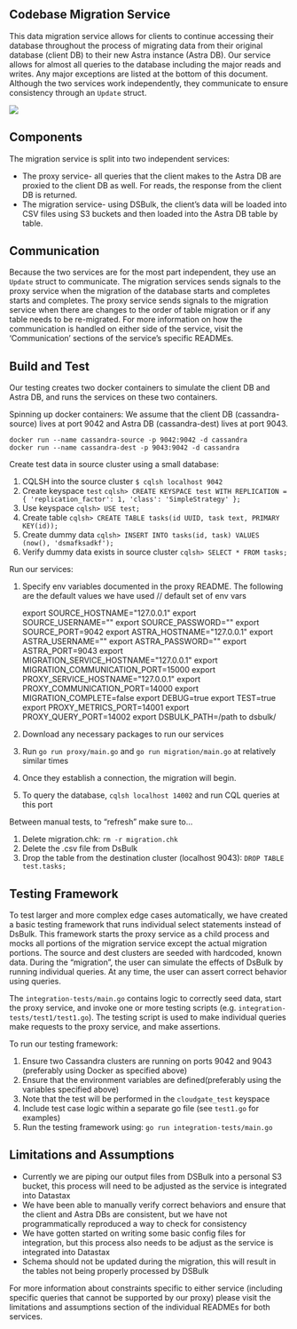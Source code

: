 ## Codebase Migration Service 

This data migration service allows for clients to continue accessing their database throughout the process of migrating data from their original database (client DB) to their new Astra instance (Astra DB). Our service allows for almost all queries to the database including the major reads and writes. Any major exceptions are listed at the bottom of this document. Although the two services work independently, they communicate to ensure consistency through an `Update` struct.

![](https://lh5.googleusercontent.com/ztKN7gzbeskAYy8Km_JyPrwoLOyRRr8yXJw6C9u1JieyL7uNdZc-2_N2clynzpXCO9_NcBNKb_lJyyOOivH13fXIgcXzkbectJNrvrqVlRrHCV_ICL2Yep2qAq7SkrL_aHr-nPR7)

## Components

The migration service is split into two independent services:

- The proxy service- all queries that the client makes to the Astra DB are proxied to the client DB as well. For reads, the response from the client DB is returned. 
- The migration service- using DSBulk, the client’s data will be loaded into CSV files using S3 buckets and then loaded into the Astra DB table by table.

## Communication

Because the two services are for the most part independent, they use an `Update` struct to communicate. The migration services sends signals to the proxy service when the migration of the database starts and completes starts and completes. The proxy service sends signals to the migration service when there are changes to the order of table migration or if any table needs to be re-migrated. For more information on how the communication is handled on either side of the service, visit the ‘Communication’ sections of the service’s specific READMEs.

## Build and Test

Our testing creates two docker containers to simulate the client DB and Astra DB, and runs the services on these two containers.

Spinning up docker containers:
We assume that the client DB (cassandra-source) lives at port 9042 and Astra DB (cassandra-dest) lives at port 9043.


    docker run --name cassandra-source -p 9042:9042 -d cassandra
    docker run --name cassandra-dest -p 9043:9042 -d cassandra

Create test data in source cluster using a small database:

1. CQLSH into the source cluster `$ cqlsh localhost 9042`
2. Create keyspace `test` `cqlsh> CREATE KEYSPACE test WITH REPLICATION = { 'replication_factor': 1, 'class': 'SimpleStrategy' };`
3. Use keyspace `cqlsh> USE test;`
4. Create table `cqlsh> CREATE TABLE tasks(id UUID, task text, PRIMARY KEY(id));`
5. Create dummy data `cqlsh> INSERT INTO tasks(id, task) VALUES (now(), 'dsmafksadkf');`
6. Verify dummy data exists in source cluster `cqlsh> SELECT * FROM tasks;`

Run our services:

1. Specify env variables documented in the proxy README. The following are the default values we have used
    // default set of env vars
    
    export SOURCE_HOSTNAME="127.0.0.1"
    export SOURCE_USERNAME=""
    export SOURCE_PASSWORD=""
    export SOURCE_PORT=9042
    export ASTRA_HOSTNAME="127.0.0.1"
    export ASTRA_USERNAME=""
    export ASTRA_PASSWORD=""
    export ASTRA_PORT=9043
    export MIGRATION_SERVICE_HOSTNAME="127.0.0.1"
    export MIGRATION_COMMUNICATION_PORT=15000
    export PROXY_SERVICE_HOSTNAME="127.0.0.1"
    export PROXY_COMMUNICATION_PORT=14000
    export MIGRATION_COMPLETE=false
    export DEBUG=true
    export TEST=true
    export PROXY_METRICS_PORT=14001
    export PROXY_QUERY_PORT=14002
    export DSBULK_PATH=/path to dsbulk/
1. Download any necessary packages to run our services
2. Run `go run proxy/main.go` and `go run migration/main.go` at relatively similar times
3. Once they establish a connection, the migration will begin.
4. To query the database, `cqlsh localhost 14002`  and run CQL queries at this port

Between manual tests, to “refresh” make sure to…

1. Delete migration.chk: `rm -r migration.chk`
2. Delete the .csv file from DsBulk
3. Drop the table from the destination cluster (localhost 9043): `DROP TABLE test.tasks;`

## Testing Framework

To test larger and more complex edge cases automatically, we have created a basic testing framework that runs individual select statements instead of DsBulk. This framework starts the proxy service as a child process and mocks all portions of the migration service except the actual migration portions. The source and dest clusters are seeded with hardcoded, known data. During the “migration”, the user can simulate the effects of DsBulk by running individual queries. At any time, the user can assert correct behavior using queries.

The `integration-tests/main.go` contains logic to correctly seed data, start the proxy service, and invoke one or more testing scripts (e.g. `integration-tests/test1/test1.go`). The testing script is used to make individual queries make requests to the proxy service, and make assertions.

To run our testing framework:

1. Ensure two Cassandra clusters are running on ports 9042 and 9043 (preferably using Docker as specified above)
2. Ensure that the environment variables are defined(preferably using the variables specified above)
3. Note that the test will be performed in the `cloudgate_test` keyspace
4. Include test case logic within a separate go file (see `test1.go` for examples)
5. Run the testing framework using: `go run integration-tests/main.go`

## Limitations and Assumptions
- Currently we are piping our output files from DSBulk into a personal S3 bucket, this process will need to be adjusted as the service is integrated into Datastax
- We have been able to manually verify correct behaviors and ensure that the client and Astra DBs are consistent, but we have not programmatically reproduced a way to check for consistency
- We have gotten started on writing some basic config files for integration, but this process also needs to be adjust as the service is integrated into Datastax
- Schema should not be updated during the migration, this will result in the tables not being properly processed by DSBulk

For more information about constraints specific to either service (including specific queries that cannot be supported by our proxy) please visit the limitations and assumptions section of the individual READMEs for both services.
